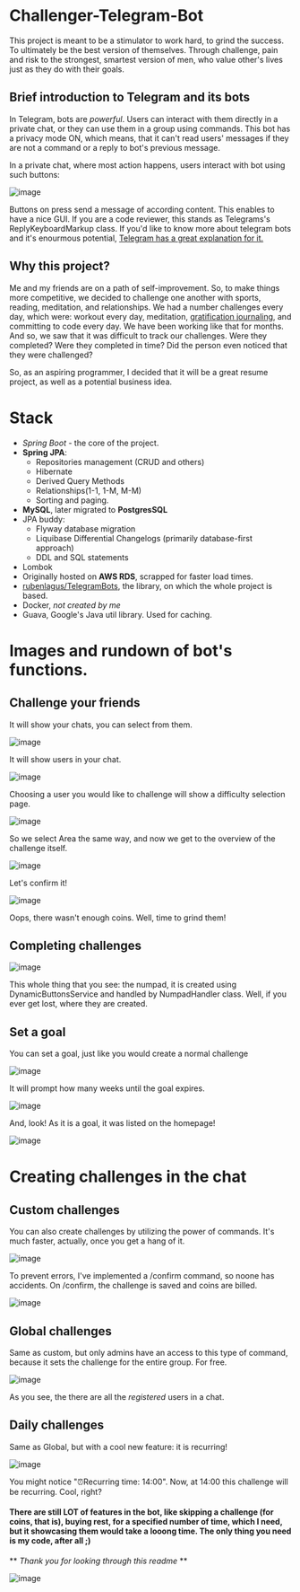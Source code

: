 # Challenger-Telegram-Bot
This project is meant to be a stimulator to work hard, to grind the success. To ultimately be the best version of themselves. Through challenge, pain and risk to the strongest, smartest version of men, who value other's lives just as they do with their goals.
## Brief introduction to Telegram and its bots
In Telegram, bots are *powerful*. Users can interact with them directly in a private chat, or they can use them in a group using commands. This bot has a privacy mode ON, which means, that it can't read users' messages if they are not a command or a reply to bot's previous message.

In a private chat, where most action happens, users interact with bot using such buttons:

![image](https://user-images.githubusercontent.com/108194191/192120732-9d2d0b70-8bd0-45cc-b9e7-22e557268d2a.png)

Buttons on press send a message of according content. This enables to have a nice GUI.
If you are a code reviewer, this stands as Telegrams's ReplyKeyboardMarkup class.
If you'd like to know more about telegram bots and it's enourmous potential, [Telegram has a great explanation for it.](https://core.telegram.org/bots "Telegram has a great explanation for it.")

## Why this project?
Me and my friends are on a path of self-improvement. So, to make things more competitive, we decided to challenge one another with sports, reading, meditation, and relationships. We had a number challenges every day, which were: workout every day, meditation, [gratification journaling](https://blog.mindvalley.com/gratitude-journal/), and committing to code every day. We have been working like that for months.
And so, we saw that it was difficult to track our challenges. Were they completed? Were they completed in time? Did the person even noticed that they were challenged?

So, as an aspiring programmer, I decided that it will be a great resume project, as well as a potential business idea.

# Stack

 - *Spring Boot* - the core of the project.
 - **Spring JPA**:
   - Repositories management (CRUD and others)
    - Hibernate 
    - Derived Query Methods
    - Relationships(1-1, 1-M, M-M)
    - Sorting and paging.
- **MySQL**, later migrated to **PostgresSQL**
- JPA buddy:
  - Flyway database migration 
  - Liquibase Differential Changelogs (primarily database-first approach)
  - DDL and SQL statements
- Lombok 
- Originally hosted on **AWS RDS**, scrapped for faster load times.
- [rubenlagus/TelegramBots](https://github.com/rubenlagus/TelegramBots), the library, on which the whole project is based.
- Docker, *not created by me*
- Guava, Google's Java util library. Used for caching.

# Images and rundown of bot's functions.

## Challenge your friends

It will show your chats, you can select from them.

![image](https://user-images.githubusercontent.com/108194191/192134975-f5d0cff3-ad08-46bc-87cc-347a5e321c31.png)

It will show users in your chat.

![image](https://user-images.githubusercontent.com/108194191/192135207-51d9e191-e9ea-4b74-9d99-469212b1c0bc.png)

Choosing a user you would like to challenge will show a difficulty selection page.

![image](https://user-images.githubusercontent.com/108194191/192135499-cbf010a3-0497-4aae-a1e6-75f602678dee.png)

So we select Area the same way, and now we get to the overview of the challenge itself. 

![image](https://user-images.githubusercontent.com/108194191/192135801-a1ffe31f-96aa-4037-8fa2-48621b030643.png)

Let's confirm it! 

![image](https://user-images.githubusercontent.com/108194191/192135826-0f176a76-2e39-4f82-bd3a-8b807364812d.png)

Oops, there wasn't enough coins. Well, time to grind them!

## Completing challenges

![image](https://user-images.githubusercontent.com/108194191/192139252-9764b311-5447-4f64-99ec-1c8a6b640e3a.png)

This whole thing that you see: the numpad, it is created using DynamicButtonsService and handled by NumpadHandler class. Well, if you ever get lost, where they are created.

## Set a goal

You can set a goal, just like you would create a normal challenge

![image](https://user-images.githubusercontent.com/108194191/192134669-7624c61f-1c9f-416b-a1c4-ad16b18e239d.png)

It will prompt how many weeks until the goal expires.

![image](https://user-images.githubusercontent.com/108194191/192134754-ae81acfa-4dbb-45e6-8d2c-aa1e503bfd75.png)

And, look! As it is a goal, it was listed on the homepage!

![image](https://user-images.githubusercontent.com/108194191/192139563-51f84f4f-c08f-4036-8b0b-b6c94bbec6ff.png)

# Creating challenges in the chat
## Custom challenges

You can also create challenges by utilizing the power of commands. It's much faster, actually, once you get a hang of it.

![image](https://user-images.githubusercontent.com/108194191/192139806-4a20777a-6982-4f55-83e0-61a6f1b18a35.png)

To prevent errors, I've implemented a /confirm command, so noone has accidents. On /confirm, the challenge is saved and coins are billed.

![image](https://user-images.githubusercontent.com/108194191/192139992-d6906e04-a0be-44fd-9752-3090e09525fd.png)

## Global challenges

Same as custom, but only admins have an access to this type of command, because it sets the challenge for the entire group. For free.

![image](https://user-images.githubusercontent.com/108194191/192140124-05c48483-083e-4b38-ba31-cce08f8a5a91.png)

As you see, the there are all the *registered* users in a chat.

## Daily challenges

Same as Global, but with a cool new feature: it is recurring!

![image](https://user-images.githubusercontent.com/108194191/192141556-597ad1b2-f554-4731-a915-2731c9c17a60.png)

You might notice "⏰Recurring time: 14:00". Now, at 14:00 this challenge will be recurring. Cool, right?

#### There are still LOT of features in the bot, like skipping a challenge (for coins, that is), buying rest, for a specified number of time, which I need, but it showcasing them would take a looong time. The only thing you need is my code, after all ;)

** *Thank you for looking through this readme* ** 

![image](https://mir-s3-cdn-cf.behance.net/project_modules/disp/ce7dc693658133.5e98adbf743e2.gif)
